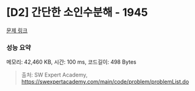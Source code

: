 # [D2] 간단한 소인수분해 - 1945 

[문제 링크](https://swexpertacademy.com/main/code/problem/problemDetail.do?contestProbId=AV5Pl0Q6ANQDFAUq) 

### 성능 요약

메모리: 42,460 KB, 시간: 100 ms, 코드길이: 498 Bytes



> 출처: SW Expert Academy, https://swexpertacademy.com/main/code/problem/problemList.do